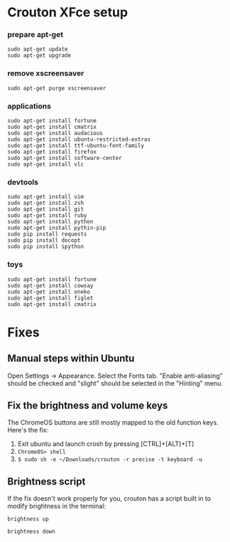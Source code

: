 
# Crouton XFce setup

### prepare apt-get

```
sudo apt-get update
sudo apt-get upgrade
```

### remove xscreensaver

```
sudo apt-get purge xscreensaver
```

### applications

```
sudo apt-get install fortune
sudo apt-get install cmatrix
sudo apt-get install audacious
sudo apt-get install ubuntu-restricted-extras
sudo apt-get install ttf-ubuntu-font-family
sudo apt-get install firefox
sudo apt-get install software-center
sudo apt-get install vlc
```

### devtools

```
sudo apt-get install vim
sudo apt-get install zsh
sudo apt-get install git
sudo apt-get install ruby
sudo apt-get install python
sudo apt-get install pythin-pip
sudo pip install requests
sudo pip install docopt
sudo pip install ipython
```

### toys

```
sudo apt-get install fortune
sudo apt-get install cowsay
sudo apt-get install oneko
sudo apt-get install figlet
sudo apt-get install cmatrix
```

# Fixes

## Manual steps within Ubuntu

Open Settings -> Appearance. Select the Fonts tab.
"Enable anti-aliasing" should be checked and "slight" should be
selected in the "Hinting" menu. 

## Fix the brightness and volume keys

The ChromeOS buttons are still mostly mapped to the old function keys.
Here's the fix: 

1. Exit ubuntu and launch crosh by pressing [CTRL]+[ALT]+[T]
2. ``` ChromeOS> shell ```
3. ``` $ sudo sh -e ~/Downloads/crouton -r precise -t keyboard -u ```

## Brightness script

If the fix doesn't work properly for you, crouton has a script built in
to modify brightness in the terminal:

```
brightness up
```

```
brightness down
```


<!--

Sources:

my history file and 
http://www.webupd8.org/2013/12/things-to-do-after-installing-ubuntu-on.html

-->
